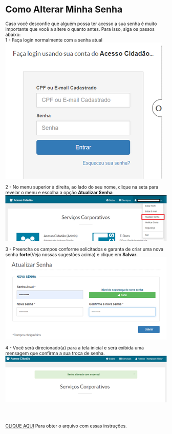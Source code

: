 #  Como Alterar Minha Senha

Caso você desconfie que alguém possa ter acesso a sua senha é muito importante que você a altere o quanto antes. Para isso, siga os passos abaixo:  
1 - Faça login normalmente com a senha atual
!["Tela de acesso"](../_images/Acesso.png)  

2 - No menu superior à direita, ao lado do seu nome, clique na seta para revelar o menu e escolha a opção **Atualizar Senha**
!["Menu para atualizar senha"](../_images/SenhaAlterarMenu.png)  

3 - Preencha os campos conforme solicitados e garanta de criar uma nova senha **forte**(Veja nossas sugestões acima) e clique em **Salvar**.
!["Tela de Atualização de Senha"](../_images/SenhaNovaSenha.png)  

4 - Você será direcionado(a) para a tela inicial e será exibida uma mensagem que confirma a sua troca de senha.
!["Tela com mensagem de sucesso"](../_images/SenhaSucesso.png)  



&nbsp;  
&nbsp;  

[CLIQUE AQUI](../_arquivos/DuvidasSenhas.pdf) Para obter o arquivo com essas instruções.